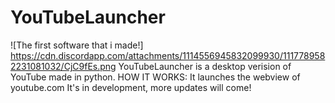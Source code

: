 # YouTubeLauncher
 ![The first software that i made!] https://cdn.discordapp.com/attachments/1114556945832099930/1117789582231081032/CjC9fEs.png
 YouTubeLauncher is a desktop verision of YouTube made in python.
 HOW IT WORKS: It launches the webview of youtube.com
 It's in development, more updates will come!
